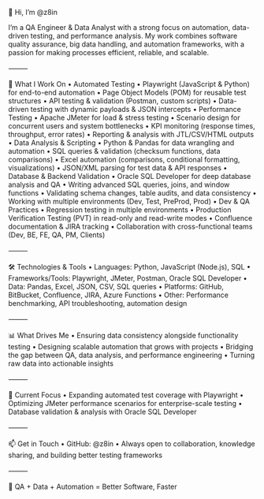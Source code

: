 👋 Hi, I’m @z8in

I’m a QA Engineer & Data Analyst with a strong focus on automation, data-driven testing, and performance analysis. My work combines software quality assurance, big data handling, and automation frameworks, with a passion for making processes efficient, reliable, and scalable.

⸻

🔧 What I Work On
	•	Automated Testing
  	•	Playwright (JavaScript & Python) for end-to-end automation
  	•	Page Object Models (POM) for reusable test structures
  	•	API testing & validation (Postman, custom scripts)
  	•	Data-driven testing with dynamic payloads & JSON intercepts
	•	Performance Testing
  	•	Apache JMeter for load & stress testing
  	•	Scenario design for concurrent users and system bottlenecks
  	•	KPI monitoring (response times, throughput, error rates)
  	•	Reporting & analysis with JTL/CSV/HTML outputs
	•	Data Analysis & Scripting
  	•	Python & Pandas for data wrangling and automation
  	•	SQL queries & validation (checksum functions, data comparisons)
  	•	Excel automation (comparisons, conditional formatting, visualizations)
  	•	JSON/XML parsing for test data & API responses
	•	Database & Backend Validation
  	•	Oracle SQL Developer for deep database analysis and QA
  	•	Writing advanced SQL queries, joins, and window functions
  	•	Validating schema changes, table audits, and data consistency
  	•	Working with multiple environments (Dev, Test, PreProd, Prod)
	•	Dev & QA Practices
  	•	Regression testing in multiple environments
  	•	Production Verification Testing (PVT) in read-only and read-write modes
  	•	Confluence documentation & JIRA tracking
  	•	Collaboration with cross-functional teams (Dev, BE, FE, QA, PM, Clients)

⸻

🛠️ Technologies & Tools
  	•	Languages: Python, JavaScript (Node.js), SQL
  	•	Frameworks/Tools: Playwright, JMeter, Postman, Oracle SQL Developer
  	•	Data: Pandas, Excel, JSON, CSV, SQL queries
  	•	Platforms: GitHub, BitBucket, Confluence, JIRA, Azure Functions
  	•	Other: Performance benchmarking, API troubleshooting, automation design

⸻

📊 What Drives Me
  	•	Ensuring data consistency alongside functionality testing
  	•	Designing scalable automation that grows with projects
  	•	Bridging the gap between QA, data analysis, and performance engineering
  	•	Turning raw data into actionable insights

⸻

🌱 Current Focus
  	•	Expanding automated test coverage with Playwright
  	•	Optimizing JMeter performance scenarios for enterprise-scale testing
  	•	Database validation & analysis with Oracle SQL Developer

⸻

📫 Get in Touch
  	•	GitHub: @z8in
  	•	Always open to collaboration, knowledge sharing, and building better testing frameworks

⸻

🚀 QA + Data + Automation = Better Software, Faster
